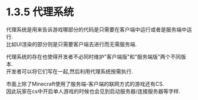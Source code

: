 # 1.3.5 代理系统

代理系统是用来告诉游戏哪部分的代码是只需要在客户端中运行或者是服务端中运行.\
比如UI渲染的部分则是只需要客户端去进行而无需服务端.

代理系统的存在也使得开发者不必同时维护"客户端版"和"服务端版"两个不同版本.\
开发者可以将它们写在一起,然后利用代理系统按需执行.

市面上除了Minecraft使用了服务端-客户端的联网方式的游戏还有CS.\
因此玩家在cs中开启单人游戏的时候也会见到启动服务器/连接服务器等字样.
